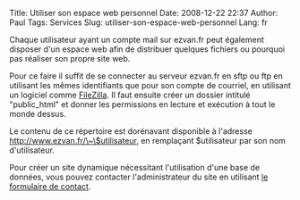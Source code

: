 Title: Utiliser son espace web personnel
Date: 2008-12-22 22:37
Author: Paul
Tags: Services
Slug: utiliser-son-espace-web-personnel
Lang: fr

Chaque utilisateur ayant un compte mail sur ezvan.fr peut également
disposer d'un espace web afin de distribuer quelques fichiers ou
pourquoi pas réaliser son propre site web.  

Pour ce faire il suffit de se connecter au serveur ezvan.fr en sftp ou
ftp en utilisant les mêmes identifiants que pour son compte de courriel,
en utilisant un logiciel comme [FileZilla](http://www.filezilla.fr/). Il
faut ensuite créer un dossier intitulé "public\_html" et donner les
permissions en lecture et exécution à tout le monde dessus.  

Le contenu de ce répertoire est dorénavant disponible à l'adresse
http://www.ezvan.fr/\~\$utilisateur, en remplaçant \$utilisateur par son
nom d'utilisateur.  

Pour créer un site dynamique nécessitant l'utilisation d'une base de
données, vous pouvez contacter l'administrateur du site en utilisant [le
formulaire de contact]({filename}/pages/contact.md).


